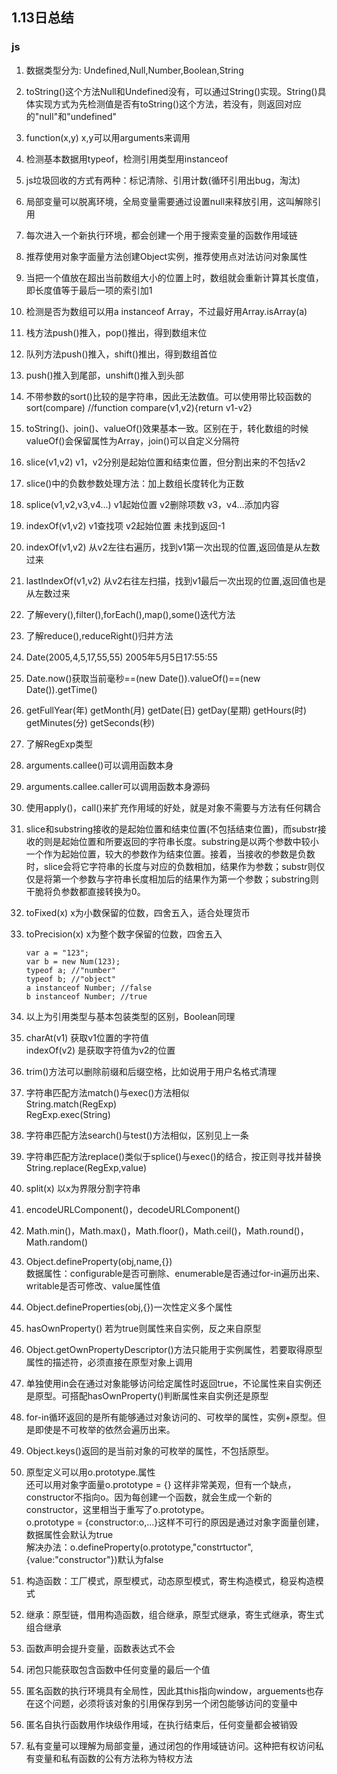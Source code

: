 ## 1.13日总结

### js

1. 数据类型分为: Undefined,Null,Number,Boolean,String

2. toString()这个方法Null和Undefined没有，可以通过String()实现。String()具体实现方式为先检测值是否有toString()这个方法，若没有，则返回对应的"null"和"undefined"
3. function(x,y) x,y可以用arguments来调用
4. 检测基本数据用typeof，检测引用类型用instanceof
5. js垃圾回收的方式有两种：标记清除、引用计数(循环引用出bug，淘汰)
6. 局部变量可以脱离环境，全局变量需要通过设置null来释放引用，这叫解除引用
7. 每次进入一个新执行环境，都会创建一个用于搜索变量的函数作用域链
8. 推荐使用对象字面量方法创建Object实例，推荐使用点对法访问对象属性
9. 当把一个值放在超出当前数组大小的位置上时，数组就会重新计算其长度值，即长度值等于最后一项的索引加1
10. 检测是否为数组可以用a instanceof Array，不过最好用Array.isArray(a)
11. 栈方法push()推入，pop()推出，得到数组末位
12. 队列方法push()推入，shift()推出，得到数组首位
13. push()推入到尾部，unshift()推入到头部
14. 不带参数的sort()比较的是字符串，因此无法数值。可以使用带比较函数的sort(compare) //function compare(v1,v2){return v1-v2}
15. toString()、join()、valueOf()效果基本一致。区别在于，转化数组的时候valueOf()会保留属性为Array，join()可以自定义分隔符
16. slice(v1,v2) v1，v2分别是起始位置和结束位置，但分割出来的不包括v2
17. slice()中的负数参数处理方法：加上数组长度转化为正数
18. splice(v1,v2,v3,v4…) v1起始位置 v2删除项数 v3，v4…添加内容
19. indexOf(v1,v2) v1查找项 v2起始位置 未找到返回-1
20. indexOf(v1,v2) 从v2左往右遍历，找到v1第一次出现的位置,返回值是从左数过来
21. lastIndexOf(v1,v2) 从v2右往左扫描，找到v1最后一次出现的位置,返回值也是从左数过来
22. 了解every(),filter(),forEach(),map(),some()迭代方法
23. 了解reduce(),reduceRight()归并方法
24. Date(2005,4,5,17,55,55) 2005年5月5日17:55:55
25. Date.now()获取当前毫秒==(new Date()).valueOf()==(new Date()).getTime()
26. getFullYear(年) getMonth(月) getDate(日) getDay(星期) getHours(时) getMinutes(分) getSeconds(秒)
27. 了解RegExp类型 
28. arguments.callee()可以调用函数本身
29. arguments.callee.caller可以调用函数本身源码
30. 使用apply()，call()来扩充作用域的好处，就是对象不需要与方法有任何耦合
31. slice和substring接收的是起始位置和结束位置(不包括结束位置)，而substr接收的则是起始位置和所要返回的字符串长度。substring是以两个参数中较小一个作为起始位置，较大的参数作为结束位置。接着，当接收的参数是负数时，slice会将它字符串的长度与对应的负数相加，结果作为参数；substr则仅仅是将第一个参数与字符串长度相加后的结果作为第一个参数；substring则干脆将负参数都直接转换为0。
32. toFixed(x) x为小数保留的位数，四舍五入，适合处理货币
33. toPrecision(x) x为整个数字保留的位数，四舍五入

		var a = "123";
		var b = new Num(123);
		typeof a; //"number"
		typeof b; //"object"
		a instanceof Number; //false
		b instanceof Number; //true
34. 以上为引用类型与基本包装类型的区别，Boolean同理
35. charAt(v1) 获取v1位置的字符值 <br> indexOf(v2) 是获取字符值为v2的位置
36. trim()方法可以删除前缀和后缀空格，比如说用于用户名格式清理
37. 字符串匹配方法match()与exec()方法相似<br>String.match(RegExp)<br>RegExp.exec(String)
38. 字符串匹配方法search()与test()方法相似，区别见上一条
39. 字符串匹配方法replace()类似于splice()与exec()的结合，按正则寻找并替换<br>String.replace(RegExp,value)
40. split(x) 以x为界限分割字符串
41. encodeURLComponent()，decodeURLComponent()
42. Math.min()，Math.max()，Math.floor()，Math.ceil()，Math.round()，Math.random()
43. Object.defineProperty(obj,name,{})<br>数据属性：configurable是否可删除、enumerable是否通过for-in遍历出来、writable是否可修改、value属性值
44. Object.defineProperties(obj,{})一次性定义多个属性
45. hasOwnProperty() 若为true则属性来自实例，反之来自原型
46. Object.getOwnPropertyDescriptor()方法只能用于实例属性，若要取得原型属性的描述符，必须直接在原型对象上调用
47. 单独使用in会在通过对象能够访问给定属性时返回true，不论属性来自实例还是原型。可搭配hasOwnProperty()判断属性来自实例还是原型
48. for-in循环返回的是所有能够通过对象访问的、可枚举的属性，实例+原型。但是即使是不可枚举的依然会遍历出来。
49. Object.keys()返回的是当前对象的可枚举的属性，不包括原型。
50. 原型定义可以用o.prototype.属性<br>还可以用对象字面量o.prototype = {} 这样非常美观，但有一个缺点，constructor不指向o。因为每创建一个函数，就会生成一个新的constructor，这里相当于重写了o.prototype。<br>o.prototype = {constructor:o,...}这样不可行的原因是通过对象字面量创建，数据属性会默认为true<br>解决办法：o.defineProperty(o.prototype,"constrtuctor",{value:"constructor"})默认为false
51. 构造函数：工厂模式，原型模式，动态原型模式，寄生构造模式，稳妥构造模式
52. 继承：原型链，借用构造函数，组合继承，原型式继承，寄生式继承，寄生式组合继承
53. 函数声明会提升变量，函数表达式不会
54. 闭包只能获取包含函数中任何变量的最后一个值
55. 匿名函数的执行环境具有全局性，因此其this指向window，arguements也存在这个问题，必须将该对象的引用保存到另一个闭包能够访问的变量中
56. 匿名自执行函数用作块级作用域，在执行结束后，任何变量都会被销毁
57. 私有变量可以理解为局部变量，通过闭包的作用域链访问。这种把有权访问私有变量和私有函数的公有方法称为特权方法